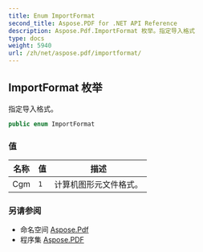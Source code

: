 ```yaml
---
title: Enum ImportFormat
second_title: Aspose.PDF for .NET API Reference
description: Aspose.Pdf.ImportFormat 枚举。指定导入格式
type: docs
weight: 5940
url: /zh/net/aspose.pdf/importformat/
---
```

## ImportFormat 枚举

指定导入格式。

```csharp
public enum ImportFormat
```

### 值

| 名称 | 值 | 描述 |
| --- | --- | --- |
| Cgm | `1` | 计算机图形元文件格式。 |

### 另请参阅

* 命名空间 [Aspose.Pdf](../../aspose.pdf/)
* 程序集 [Aspose.PDF](../../)